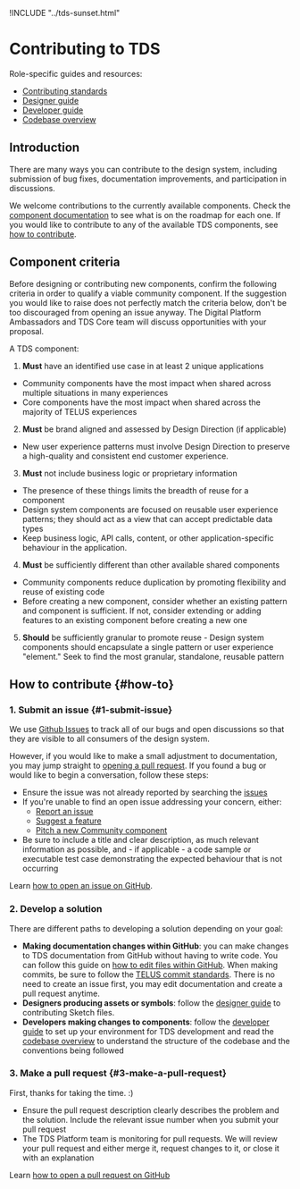 !INCLUDE "../tds-sunset.html"

# Contributing to TDS

Role-specific guides and resources:

- [Contributing standards](./contributing-standards.md)
- [Designer guide](./designer-guide.md)
- [Developer guide](./developer-guide.md)
- [Codebase overview](./codebase-overview.md)

## Introduction

There are many ways you can contribute to the design system, including submission of bug fixes, documentation improvements,
and participation in discussions.

We welcome contributions to the currently available components. Check the [component documentation](ref://../components/index.html)
to see what is on the roadmap for each one. If you would like to contribute to any of the available TDS components,
see [how to contribute](#how-to).

## Component criteria

Before designing or contributing new components, confirm the following criteria in order to qualify
a viable community component. If the suggestion you would like to raise does not perfectly match the criteria below, don't
be too discouraged from opening an issue anyway. The Digital Platform Ambassadors and TDS Core team will discuss opportunities with your proposal.

<!-- TODO: add document for digital platform ambassadors -->

A TDS component:

<!-- prettier-ignore-start -->

1. **Must** have an identified use case in at least 2 unique applications
  - Community components have the most impact when shared across multiple situations in many experiences
  - Core components have the most impact when shared across the majority of TELUS experiences
2. **Must** be brand aligned and assessed by Design Direction (if applicable)
  - New user experience patterns must involve Design Direction to preserve a high-quality and consistent end customer experience.
3. **Must** not include business logic or proprietary information
  - The presence of these things limits the breadth of reuse for a component
  - Design system components are focused on reusable user experience patterns; they should act as a view that can accept predictable data types
  - Keep business logic, API calls, content, or other application-specific behaviour in the application.
4. **Must** be sufficiently different than other available shared components
  - Community components reduce duplication by promoting flexibility and reuse of existing code
  - Before creating a new component, consider whether an existing pattern and component is sufficient. If not, consider extending or adding features to an existing component before creating a new one
5. **Should** be sufficiently granular to promote reuse - Design system components should encapsulate a single pattern or user experience "element." Seek to find the most granular, standalone, reusable pattern

<!-- prettier-ignore-end -->

<!-- TODO: remove duplicate information on tds-community -->

## How to contribute {#how-to}

### 1. Submit an issue {#1-submit-issue}

We use [Github Issues](https://github.com/telusdigital/tds-core/issues) to track all of our bugs and open discussions so that
they are visible to all consumers of the design system.

However, if you would like to make a small adjustment to documentation, you may jump straight to [opening a pull request](#3-make-a-pull-request).
If you found a bug or would like to begin a conversation, follow these steps:

- Ensure the issue was not already reported by searching the [issues](https://github.com/telusdigital/tds-core/issues)
- If you're unable to find an open issue addressing your concern, either:
  - [Report an issue](https://github.com/telusdigital/tds-core/issues/new?template=defect_template.md)
  - [Suggest a feature](https://github.com/telusdigital/tds-core/issues/new?template=feature_template.md)
  - [Pitch a new Community component](https://github.com/telus/tds-community/issues/new?template=new_component_request.md)
- Be sure to include a title and clear description, as much relevant information as possible, and - if applicable - a code
  sample or executable test case demonstrating the expected behaviour that is not occurring

Learn [how to open an issue on GitHub](https://help.github.com/articles/creating-an-issue/).

### 2. Develop a solution

There are different paths to developing a solution depending on your goal:

- **Making documentation changes within GitHub**: you can make changes to TDS documentation from GitHub without having
  to write code. You can follow this guide on [how to edit files within GitHub](https://help.github.com/articles/editing-files-in-your-repository/).
  When making commits, be sure to follow the [TELUS commit standards](https://github.com/telusdigital/reference-architecture/blob/0767e3450ee630bb6c8eb54a83c73f8ffa1576ab/process/contribution-model.md#commit-template).
  There is no need to create an issue first, you may edit documentation and create a pull request anytime.
- **Designers producing assets or symbols**: follow the [designer guide](./designer-guide.md) to contributing Sketch files.
- **Developers making changes to components**: follow the [developer guide](./developer-guide.md) to set up your environment for TDS development and read the [codebase overview](./codebase-overview.md) to understand the structure of the codebase and
  the conventions being followed

### 3. Make a pull request {#3-make-a-pull-request}

First, thanks for taking the time. :)

- Ensure the pull request description clearly describes the problem and the solution. Include the relevant issue number
  when you submit your pull request
- The TDS Platform team is monitoring for pull requests. We will review your pull request and either merge it, request
  changes to it, or close it with an explanation

Learn [how to open a pull request on GitHub](https://help.github.com/articles/creating-a-pull-request/)
